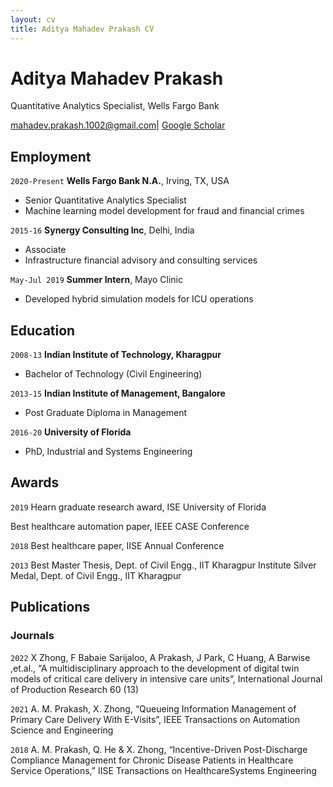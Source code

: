 ```yaml
---
layout: cv
title: Aditya Mahadev Prakash CV
---
```


# Aditya Mahadev Prakash
Quantitative Analytics Specialist, Wells Fargo Bank
<div id="webaddress">
<a href="mahadev.prakash.1002@gmail.com">mahadev.prakash.1002@gmail.com</a>|
<a href="https://scholar.google.com/citations?user=PpuVSqsAAAAJ&hl=en">Google Scholar</a> 
</div>

## Employment

`2020-Present`
__Wells Fargo Bank N.A.__, Irving, TX, USA
- Senior Quantitative Analytics Specialist
- Machine learning model development for fraud and financial crimes

`2015-16`
__Synergy Consulting Inc__, Delhi, India

- Associate
- Infrastructure financial advisory and consulting services

`May-Jul 2019`
__Summer Intern__, Mayo Clinic
- Developed hybrid simulation models for ICU operations

## Education

`2008-13`
__Indian Institute of Technology, Kharagpur__

- Bachelor of Technology (Civil Engineering)

`2013-15`
__Indian Institute of Management, Bangalore__

- Post Graduate Diploma in Management

`2016-20`
__University of Florida__

- PhD, Industrial and Systems Engineering



## Awards

`2019`
Hearn graduate research award, ISE University of Florida

Best healthcare automation paper, IEEE CASE Conference

`2018`
Best healthcare paper, IISE Annual Conference

`2013`
Best Master Thesis, Dept. of Civil Engg., IIT Kharagpur
Institute Silver Medal, Dept. of Civil Engg., IIT Kharagpur




## Publications

<!-- A list is also available [online](https://scholar.google.com/citations?user=PpuVSqsAAAAJ&hl=en) -->

### Journals

`2022`
X Zhong, F Babaie Sarijaloo, A Prakash, J Park, C Huang, A Barwise ,et.al.,  “A multidisciplinary approach to the development of digital twin models of critical care delivery in intensive care units”, International Journal of Production Research 60 (13)

`2021`
A.  M.  Prakash,  X.  Zhong,  “Queueing Information Management of Primary Care Delivery With E-Visits”, IEEE Transactions on Automation Science and Engineering 

`2018`
A.  M.  Prakash,  Q.  He  &  X.  Zhong,  “Incentive-Driven  Post-Discharge  Compliance  Management for  Chronic  Disease  Patients  in  Healthcare  Service  Operations,” IISE Transactions on HealthcareSystems Engineering



<!-- ### Footer

Last updated: January 2024 -->

